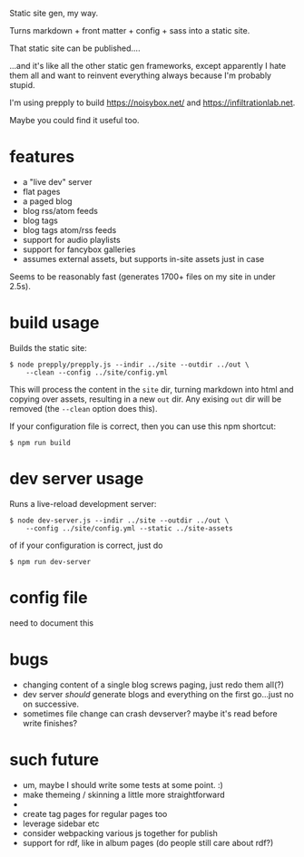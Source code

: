Static site gen, my way.

Turns markdown + front matter + config + sass into a static site.

That static site can be published....

...and it's like all the other static gen frameworks, except apparently I hate them all
and want to reinvent everything always because I'm probably stupid.

I'm using prepply to build https://noisybox.net/ and https://infiltrationlab.net.

Maybe you could find it useful too.

# features

* a "live dev" server
* flat pages
* a paged blog
* blog rss/atom feeds
* blog tags
* blog tags atom/rss feeds
* support for audio playlists
* support for fancybox galleries
* assumes external assets, but supports in-site assets just in case

Seems to be reasonably fast (generates 1700+ files on my site in under 2.5s).

# build usage

Builds the static site:

```
$ node prepply/prepply.js --indir ../site --outdir ../out \
    --clean --config ../site/config.yml
```

This will process the content in the `site` dir, turning markdown into
html and copying over assets, resulting in a new `out` dir.  Any exising `out` dir
will be removed (the `--clean` option does this).

If your configuration file is correct, then you can use this npm shortcut:
```
$ npm run build
```

# dev server usage

Runs a live-reload development server:

```
$ node dev-server.js --indir ../site --outdir ../out \
    --config ../site/config.yml --static ../site-assets
```

of if your configuration is correct, just do
```
$ npm run dev-server
```

# config file

need to document this

# bugs

* changing content of a single blog screws paging, just redo them all(?)
* dev server _should_ generate blogs and everything on the first go...just no on successive.
* sometimes file change can crash devserver? maybe it's read before write finishes?

# such future

* um, maybe I should write some tests at some point. :)
* make themeing / skinning a little more straightforward
*
* create tag pages for regular pages too
* leverage sidebar etc
* consider webpacking various js together for publish
* support for rdf, like in album pages (do people still care about rdf?)
